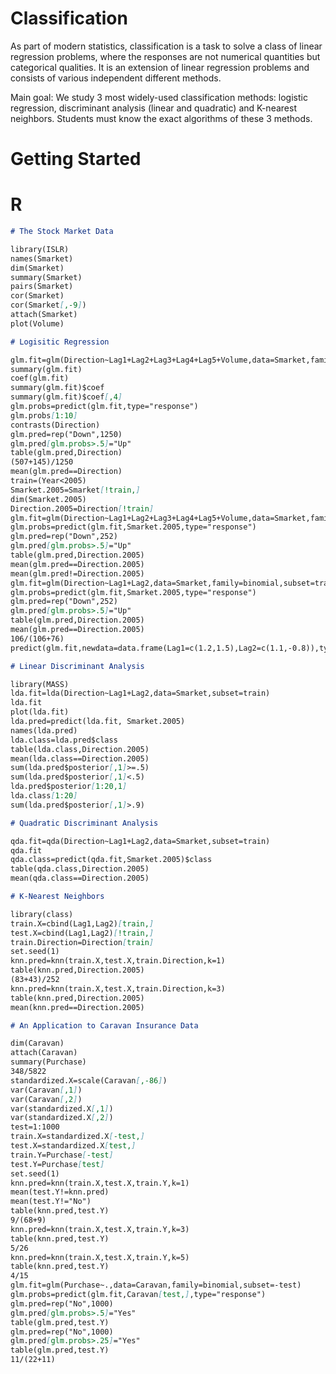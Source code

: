 # Classification

As part of modern statistics, classification is a task to solve a class of linear regression problems, where the responses are not numerical quantities but categorical qualities. It is an extension of linear regression problems and consists of various independent different methods.

Main goal: We study 3 most widely-used classification methods: logistic regression, discriminant analysis (linear and quadratic) and K-nearest neighbors. Students must know the exact algorithms of these 3 methods.

# Getting Started


# R
```markdown
# The Stock Market Data

library(ISLR)
names(Smarket)
dim(Smarket)
summary(Smarket)
pairs(Smarket)
cor(Smarket)
cor(Smarket[,-9])
attach(Smarket)
plot(Volume)


```

```markdown
# Logisitic Regression

glm.fit=glm(Direction~Lag1+Lag2+Lag3+Lag4+Lag5+Volume,data=Smarket,family=binomial)
summary(glm.fit)
coef(glm.fit)
summary(glm.fit)$coef
summary(glm.fit)$coef[,4]
glm.probs=predict(glm.fit,type="response")
glm.probs[1:10]
contrasts(Direction)
glm.pred=rep("Down",1250)
glm.pred[glm.probs>.5]="Up"
table(glm.pred,Direction)
(507+145)/1250
mean(glm.pred==Direction)
train=(Year<2005)
Smarket.2005=Smarket[!train,]
dim(Smarket.2005)
Direction.2005=Direction[!train]
glm.fit=glm(Direction~Lag1+Lag2+Lag3+Lag4+Lag5+Volume,data=Smarket,family=binomial,subset=train)
glm.probs=predict(glm.fit,Smarket.2005,type="response")
glm.pred=rep("Down",252)
glm.pred[glm.probs>.5]="Up"
table(glm.pred,Direction.2005)
mean(glm.pred==Direction.2005)
mean(glm.pred!=Direction.2005)
glm.fit=glm(Direction~Lag1+Lag2,data=Smarket,family=binomial,subset=train)
glm.probs=predict(glm.fit,Smarket.2005,type="response")
glm.pred=rep("Down",252)
glm.pred[glm.probs>.5]="Up"
table(glm.pred,Direction.2005)
mean(glm.pred==Direction.2005)
106/(106+76)
predict(glm.fit,newdata=data.frame(Lag1=c(1.2,1.5),Lag2=c(1.1,-0.8)),type="response")

```

```markdown
# Linear Discriminant Analysis

library(MASS)
lda.fit=lda(Direction~Lag1+Lag2,data=Smarket,subset=train)
lda.fit
plot(lda.fit)
lda.pred=predict(lda.fit, Smarket.2005)
names(lda.pred)
lda.class=lda.pred$class
table(lda.class,Direction.2005)
mean(lda.class==Direction.2005)
sum(lda.pred$posterior[,1]>=.5)
sum(lda.pred$posterior[,1]<.5)
lda.pred$posterior[1:20,1]
lda.class[1:20]
sum(lda.pred$posterior[,1]>.9)

```

```markdown
# Quadratic Discriminant Analysis

qda.fit=qda(Direction~Lag1+Lag2,data=Smarket,subset=train)
qda.fit
qda.class=predict(qda.fit,Smarket.2005)$class
table(qda.class,Direction.2005)
mean(qda.class==Direction.2005)

```

```markdown
# K-Nearest Neighbors

library(class)
train.X=cbind(Lag1,Lag2)[train,]
test.X=cbind(Lag1,Lag2)[!train,]
train.Direction=Direction[train]
set.seed(1)
knn.pred=knn(train.X,test.X,train.Direction,k=1)
table(knn.pred,Direction.2005)
(83+43)/252
knn.pred=knn(train.X,test.X,train.Direction,k=3)
table(knn.pred,Direction.2005)
mean(knn.pred==Direction.2005)

```

```markdown
# An Application to Caravan Insurance Data

dim(Caravan)
attach(Caravan)
summary(Purchase)
348/5822
standardized.X=scale(Caravan[,-86])
var(Caravan[,1])
var(Caravan[,2])
var(standardized.X[,1])
var(standardized.X[,2])
test=1:1000
train.X=standardized.X[-test,]
test.X=standardized.X[test,]
train.Y=Purchase[-test]
test.Y=Purchase[test]
set.seed(1)
knn.pred=knn(train.X,test.X,train.Y,k=1)
mean(test.Y!=knn.pred)
mean(test.Y!="No")
table(knn.pred,test.Y)
9/(68+9)
knn.pred=knn(train.X,test.X,train.Y,k=3)
table(knn.pred,test.Y)
5/26
knn.pred=knn(train.X,test.X,train.Y,k=5)
table(knn.pred,test.Y)
4/15
glm.fit=glm(Purchase~.,data=Caravan,family=binomial,subset=-test)
glm.probs=predict(glm.fit,Caravan[test,],type="response")
glm.pred=rep("No",1000)
glm.pred[glm.probs>.5]="Yes"
table(glm.pred,test.Y)
glm.pred=rep("No",1000)
glm.pred[glm.probs>.25]="Yes"
table(glm.pred,test.Y)
11/(22+11)


```


